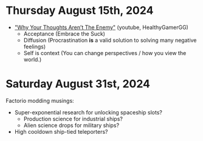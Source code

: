 # Thursday August 15th, 2024

*   ["Why Your Thoughts Aren’t The Enemy"](https://www.youtube.com/watch?v=TSBd_Ku1Zf0) (youtube, HealthyGamerGG)
    *   Acceptance (Embrace the Suck)
    *   Diffusion (Procrastination **is** a valid solution to solving many negative feelings)
    *   Self is context (You can change perspectives / how you view the world.)

# Saturday August 31st, 2024

Factorio modding musings:
*   Super-exponential research for unlocking spaceship slots?
    *   Production science for industrial ships?
    *   Alien science drops for military ships?
*   High cooldown ship-tied teleporters?
